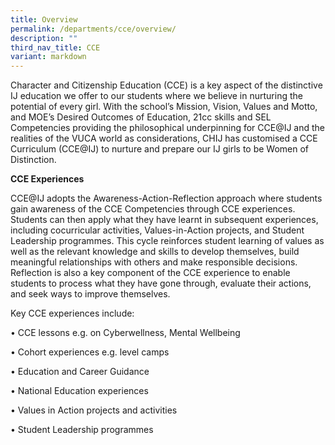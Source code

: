 ```yaml
---
title: Overview
permalink: /departments/cce/overview/
description: ""
third_nav_title: CCE
variant: markdown
---
```

Character and Citizenship Education (CCE) is a key aspect of the distinctive IJ education we offer to our students where we believe in nurturing the potential of every girl. With the school’s Mission, Vision, Values and Motto, and MOE’s Desired Outcomes of Education, 21cc skills and SEL Competencies providing the philosophical underpinning for CCE@IJ and the realities of the VUCA world as considerations, CHIJ has customised a CCE Curriculum (CCE@IJ) to nurture and prepare our IJ girls to be Women of Distinction.


**CCE Experiences**

CCE@IJ adopts the Awareness-Action-Reflection approach where students gain awareness of the CCE Competencies through CCE experiences. Students can then apply what they have learnt in subsequent experiences, including cocurricular activities, Values-in-Action projects, and Student Leadership programmes. This cycle reinforces student learning of values as well as the relevant knowledge and skills to develop themselves, build meaningful relationships with others and make responsible decisions. Reflection is also a key component of the CCE experience to enable students to process what they have gone through, evaluate their actions, and seek ways to improve themselves. 

  

Key CCE experiences include:

• CCE lessons e.g. on Cyberwellness, Mental Wellbeing

• Cohort experiences e.g. level camps 

• Education and Career Guidance

• National Education experiences

• Values in Action projects and activities 

• Student Leadership programmes